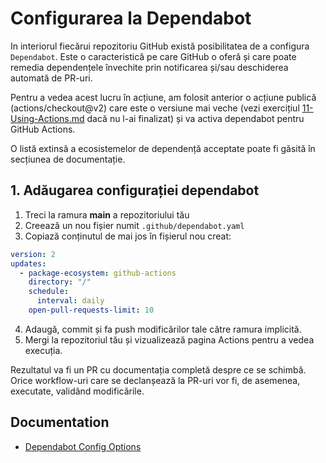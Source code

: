 # Configurarea la Dependabot 
In interiorul fiecărui repozitoriu GitHub există posibilitatea de a configura `Dependabot`. Este o caracteristică pe care GitHub o oferă și care poate remedia dependențele învechite prin notificarea și/sau deschiderea automată de PR-uri.

Pentru a vedea acest lucru în acțiune, am folosit anterior o acțiune publică (actions/checkout@v2) care este o versiune mai veche (vezi exercițiul [11-Using-Actions.md](./11-Using-Actions.md) dacă nu l-ai finalizat) și va activa dependabot pentru GitHub Actions.

O listă extinsă a ecosistemelor de dependență acceptate poate fi găsită în secțiunea de documentație.

## 1. Adăugarea configurației dependabot

1. Treci la ramura **main** a repozitoriului tău 
2. Creează un nou fișier numit `.github/dependabot.yaml`
3. Copiază conținutul de mai jos în fișierul nou creat:

```yaml
version: 2
updates:
  - package-ecosystem: github-actions
    directory: "/"
    schedule:
      interval: daily
    open-pull-requests-limit: 10
```

4. Adaugă, commit și fa push modificărilor tale către ramura implicită.
5. Mergi la repozitoriul tău și vizualizează pagina Actions pentru a vedea execuția.

Rezultatul va fi un PR cu documentația completă despre ce se schimbă. Orice workflow-uri care se declanșează la PR-uri vor fi, de asemenea, executate, validând modificările.

## Documentation
- [Dependabot Config Options](https://docs.github.com/en/code-security/dependabot/dependabot-version-updates/configuration-options-for-the-dependabot.yml-file)